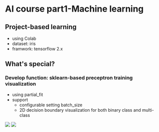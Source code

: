 # AI course part1-Machine learning 
## Project-based learning
- using Colab
- dataset: iris
- framwork: tensorflow 2.x
## What's special?
### Develop function: sklearn-based preceptron training visualization
- using partial_fit
- support
    - configurable setting batch_size
    - 2D decision boundary visualization for both binary class and multi-class

[![](https://img.shields.io/badge/Click_Start_Colab-Preceptron2class-blue.svg)](https://colab.research.google.com/github/JackyPro/AI_Course/blob/main/Perceptron_iris_2class_view_details.ipynb)
[![](https://img.shields.io/badge/Click_Start_Colab-Preceptron3class-blue.svg)](https://colab.research.google.com/github/JackyPro/AI_Course/blob/main/Perceptron_iris_3class.ipynb)

